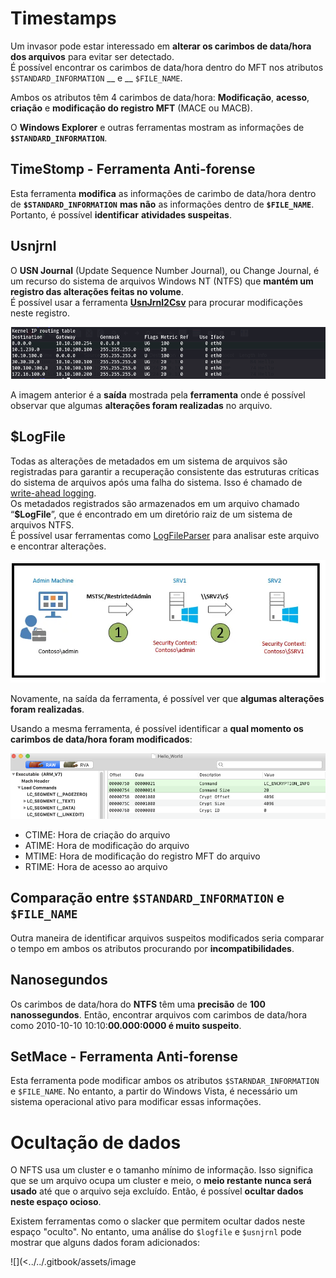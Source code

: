 # Timestamps

Um invasor pode estar interessado em **alterar os carimbos de data/hora dos arquivos** para evitar ser detectado.\
É possível encontrar os carimbos de data/hora dentro do MFT nos atributos `$STANDARD_INFORMATION` __ e __ `$FILE_NAME`.

Ambos os atributos têm 4 carimbos de data/hora: **Modificação**, **acesso**, **criação** e **modificação do registro MFT** (MACE ou MACB).

O **Windows Explorer** e outras ferramentas mostram as informações de **`$STANDARD_INFORMATION`**.

## TimeStomp - Ferramenta Anti-forense

Esta ferramenta **modifica** as informações de carimbo de data/hora dentro de **`$STANDARD_INFORMATION`** **mas não** as informações dentro de **`$FILE_NAME`**. Portanto, é possível **identificar** **atividades suspeitas**.

## Usnjrnl

O **USN Journal** (Update Sequence Number Journal), ou Change Journal, é um recurso do sistema de arquivos Windows NT (NTFS) que **mantém um registro das alterações feitas no volume**.\
É possível usar a ferramenta [**UsnJrnl2Csv**](https://github.com/jschicht/UsnJrnl2Csv) para procurar modificações neste registro.

![](<../../.gitbook/assets/image (449).png>)

A imagem anterior é a **saída** mostrada pela **ferramenta** onde é possível observar que algumas **alterações foram realizadas** no arquivo.

## $LogFile

Todas as alterações de metadados em um sistema de arquivos são registradas para garantir a recuperação consistente das estruturas críticas do sistema de arquivos após uma falha do sistema. Isso é chamado de [write-ahead logging](https://en.wikipedia.org/wiki/Write-ahead\_logging).\
Os metadados registrados são armazenados em um arquivo chamado “**$LogFile**”, que é encontrado em um diretório raiz de um sistema de arquivos NTFS.\
É possível usar ferramentas como [LogFileParser](https://github.com/jschicht/LogFileParser) para analisar este arquivo e encontrar alterações.

![](<../../.gitbook/assets/image (450).png>)

Novamente, na saída da ferramenta, é possível ver que **algumas alterações foram realizadas**.

Usando a mesma ferramenta, é possível identificar a **qual momento os carimbos de data/hora foram modificados**:

![](<../../.gitbook/assets/image (451).png>)

* CTIME: Hora de criação do arquivo
* ATIME: Hora de modificação do arquivo
* MTIME: Hora de modificação do registro MFT do arquivo
* RTIME: Hora de acesso ao arquivo

## Comparação entre `$STANDARD_INFORMATION` e `$FILE_NAME`

Outra maneira de identificar arquivos suspeitos modificados seria comparar o tempo em ambos os atributos procurando por **incompatibilidades**.

## Nanosegundos

Os carimbos de data/hora do **NTFS** têm uma **precisão** de **100 nanossegundos**. Então, encontrar arquivos com carimbos de data/hora como 2010-10-10 10:10:**00.000:0000 é muito suspeito**.

## SetMace - Ferramenta Anti-forense

Esta ferramenta pode modificar ambos os atributos `$STARNDAR_INFORMATION` e `$FILE_NAME`. No entanto, a partir do Windows Vista, é necessário um sistema operacional ativo para modificar essas informações.

# Ocultação de dados

O NFTS usa um cluster e o tamanho mínimo de informação. Isso significa que se um arquivo ocupa um cluster e meio, o **meio restante nunca será usado** até que o arquivo seja excluído. Então, é possível **ocultar dados neste espaço ocioso**.

Existem ferramentas como o slacker que permitem ocultar dados neste espaço "oculto". No entanto, uma análise do `$logfile` e `$usnjrnl` pode mostrar que alguns dados foram adicionados:

![](<../../.gitbook/assets/image

